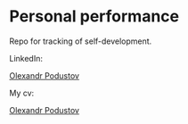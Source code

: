 # Personal performance

Repo for tracking of self-development.

LinkedIn: <div><a class="LI-simple-link" href='https://ua.linkedin.com/in/opodustov'>Olexandr Podustov</a></div>

My cv: <div><a class="LI-simple-link" href='https://goo.gl/y3vJ4c'>Olexandr Podustov</a></div>
